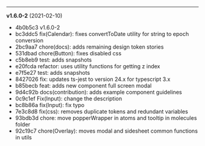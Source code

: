 
-------------------
 **v1.6.0-2**  (2021-02-10) 

* 4b0b5c3 v1.6.0-2
* bc3ddc5 fix(Calendar): fixes convertToDate utility for string to epoch conversion
* 2bc9aa7 chore(docs): adds remaining design token stories
* 531dbad chore(Button): fixes disabled css
* c5b8eb9 test: adds snapshots
* e20fcda refactor: uses utility functions for getting z index
* e7f5e27 test: adds snapshots
* 8427026 fix: updates ts-jest to version 24.x for typescript 3.x
* b85becb feat: adds new component full screen modal
* 9d4c92b docs(contribution): adds example component guidelines
* 0c9c1ef Fix(Input): change the description
* bc8b86a fix(Input): fix typo
* 7e3c8d8 fix(css): removes duplicate tokens and redundant variables
* 93bdb3d chore: move popperWrapper in atoms and tooltip in molecules folder
* 92c19c7 chore(Overlay): moves modal and sidesheet common functions in utils
